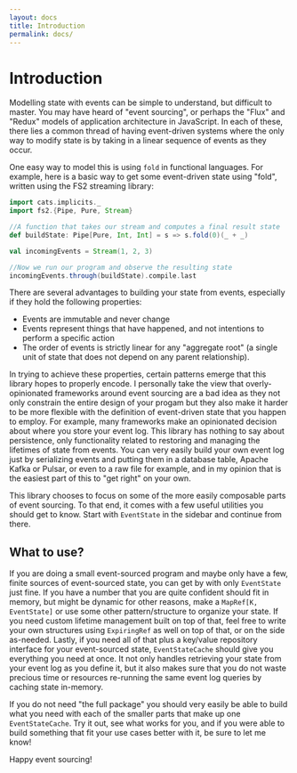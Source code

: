 ```yaml
---
layout: docs
title: Introduction
permalink: docs/
---
```

# Introduction
Modelling state with events can be simple to understand, but difficult to master.
You may have heard of "event sourcing", or perhaps the "Flux" and "Redux" models of application architecture in JavaScript.
In each of these, there lies a common thread of having event-driven systems where the only way to modify state is by taking in a linear sequence of events as they occur.

One easy way to model this is using `fold` in functional languages.
For example, here is a basic way to get some event-driven state using "fold", written using the FS2 streaming library:

```scala mdoc:silent
import cats.implicits._
import fs2.{Pipe, Pure, Stream}

//A function that takes our stream and computes a final result state
def buildState: Pipe[Pure, Int, Int] = s => s.fold(0)(_ + _)

val incomingEvents = Stream(1, 2, 3)
```
```scala mdoc
//Now we run our program and observe the resulting state
incomingEvents.through(buildState).compile.last
```

There are several advantages to building your state from events, especially if they hold the following properties:
* Events are immutable and never change
* Events represent things that have happened, and not intentions to perform a specific action
* The order of events is strictly linear for any "aggregate root" (a single unit of state that does not depend on any parent relationship).

In trying to achieve these properties, certain patterns emerge that this library hopes to properly encode.
I personally take the view that overly-opinionated frameworks around event sourcing are a bad idea as they not only constrain the entire design of your progam but they also make it harder to be more flexible with the definition of event-driven state that you happen to employ.
For example, many frameworks make an opinionated decision about where you store your event log.
This library has nothing to say about persistence, only functionality related to restoring and managing the lifetimes of state from events.
You can very easily build your own event log just by serializing events and putting them in a database table, Apache Kafka or Pulsar, or even to a raw file for example, and in my opinion that is the easiest part of this to "get right" on your own.

This library chooses to focus on some of the more easily composable parts of event sourcing.
To that end, it comes with a few useful utilities you should get to know.
Start with `EventState` in the sidebar and continue from there.

## What to use?
If you are doing a small event-sourced program and maybe only have a few, finite sources of event-sourced state, you can get by with only `EventState` just fine.
If you have a number that you are quite confident should fit in memory, but might be dynamic for other reasons, make a `MapRef[K, EventState]` or use some other pattern/structure to organize your state.
If you need custom lifetime management built on top of that, feel free to write your own structures using `ExpiringRef` as well on top of that, or on the side as-needed.
Lastly, if you need all of that plus a key/value repository interface for your event-sourced state, `EventStateCache` should give you everything you need at once.
It not only handles retrieving your state from your event log as you define it, but it also makes sure that you do not waste precious time or resources re-running the same event log queries by caching state in-memory.

If you do not need "the full package" you should very easily be able to build what you need with each of the smaller parts that make up one `EventStateCache`.
Try it out, see what works for you, and if you were able to build something that fit your use cases better with it, be sure to let me know!

Happy event sourcing!